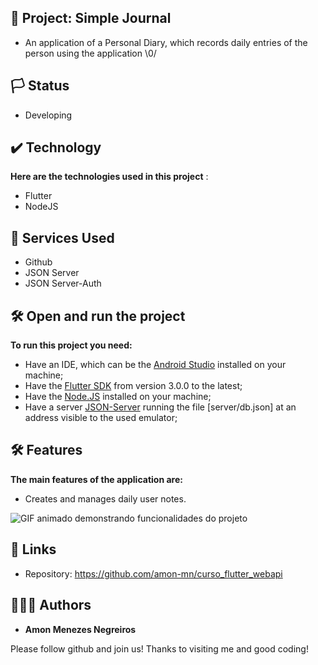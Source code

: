 ## 📱 Project: Simple Journal

* An application of a Personal Diary, which records daily entries of the person using the application \0/

## 🏳️ Status

* Developing

## ✔️ Technology

**Here are the technologies used in this project** :

* Flutter 
* NodeJS

## 🔨 Services Used

* Github
* JSON Server
* JSON Server-Auth


## 🛠️ Open and run the project

**To run this project you need:**

* Have an IDE, which can be the [Android Studio](https://developer.android.com/) installed on your machine;
* Have the [Flutter SDK](https://docs.flutter.dev/get-started/install) from version 3.0.0 to the latest;
* Have the [Node.JS](https://nodejs.org/en/) installed on your machine;
* Have a server [JSON-Server](https://www.npmjs.com/package/json-server) running the file [server/db.json] at an address visible to the used emulator;


## 🛠️ Features

**The main features of the application are:**
 * Creates and manages daily user notes.
 
 ![GIF animado demonstrando funcionalidades do projeto](https://github.com/amon-mn/simple_journal_webapi/blob/aacd422b3e1dba979d71cdbd074f9a401b66ab3d/lib/assets/simple_journal.gif)
 
 
 ## 🔗 Links
  * Repository: https://github.com/amon-mn/curso_flutter_webapi
   
 
 ## 🙋🏻‍♂️ Authors

  * **Amon Menezes Negreiros** 

  Please follow github and join us!
  Thanks to visiting me and good coding!
 
